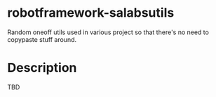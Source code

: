 robotframework-salabsutils
==========================


Random oneoff utils used in various project so that there's no need to copypaste stuff around.


Description
===========

TBD

